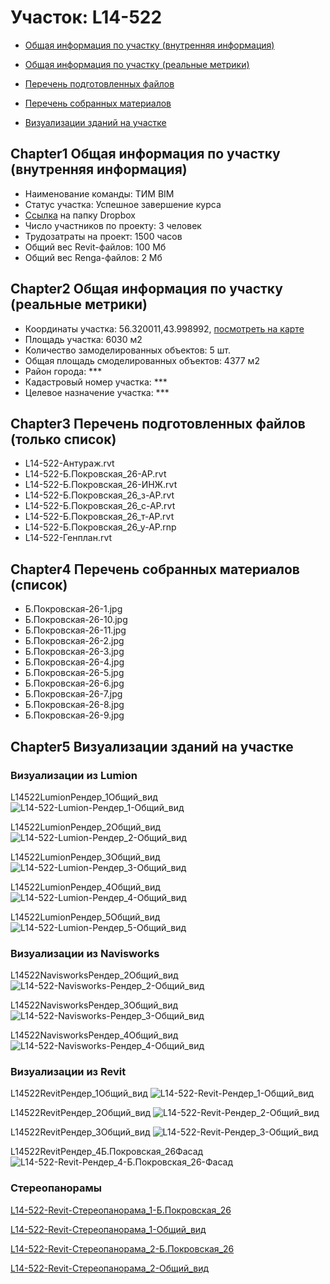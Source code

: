 # Участок: L14-522

* [Общая информация по участку (внутренняя информация)](#Chapter1)

* [Общая информация по участку (реальные метрики)](#Chapter2)

* [Перечень подготовленных файлов](#Chapter3)

* [Перечень собранных материалов](#Chapter4)

* [Визуализации зданий на участке](#Chapter5)

## <a id="test">Chapter1</a> Общая информация по участку (внутренняя информация)
+ Наименование команды: ТИМ BIM
+ Статус участка: Успешное завершение курса
+ [Ссылка](https://www.dropbox.com/sh/wvvgv1nw1iqred9/AAA-V_WPRY2NV9ooF8c8K1qda/L14_522?dl=0) на папку Dropbox
+ Число участников по проекту: 3 человек
+ Трудозатраты на проект: 1500 часов
+ Общий вес Revit-файлов: 100 Мб
+ Общий вес Renga-файлов: 2 Мб
## <a id="test">Chapter2</a> Общая информация по участку (реальные метрики)
+ Координаты участка: 56.320011,43.998992, [посмотреть на карте]("yandex.ru/maps/47/nizhny-novgorod/?ll=56.320011%2C43.998992&z=19")
+ Площадь участка: 6030 м2
+ Количество замоделированных объектов: 5 шт.
+ Общая площадь смоделированных объектов: 4377 м2
+ Район города: *** 
+ Кадастровый номер участка: *** 
+ Целевое назначение участка: *** 
## <a id="test">Chapter3</a> Перечень подготовленных файлов (только список)
+ L14-522-Антураж.rvt
+ L14-522-Б.Покровская_26-АР.rvt
+ L14-522-Б.Покровская_26-ИНЖ.rvt
+ L14-522-Б.Покровская_26_з-АР.rvt
+ L14-522-Б.Покровская_26_с-АР.rvt
+ L14-522-Б.Покровская_26_т-АР.rvt
+ L14-522-Б.Покровская_26_у-АР.rnp
+ L14-522-Генплан.rvt
## <a id="test">Chapter4</a> Перечень собранных материалов (список)
+ Б.Покровская-26-1.jpg
+ Б.Покровская-26-10.jpg
+ Б.Покровская-26-11.jpg
+ Б.Покровская-26-2.jpg
+ Б.Покровская-26-3.jpg
+ Б.Покровская-26-4.jpg
+ Б.Покровская-26-5.jpg
+ Б.Покровская-26-6.jpg
+ Б.Покровская-26-7.jpg
+ Б.Покровская-26-8.jpg
+ Б.Покровская-26-9.jpg
## <a id="test">Chapter5</a> Визуализации зданий на участке
### Визуализации из Lumion
L14522LumionРендер_1Общий_вид
![L14-522-Lumion-Рендер_1-Общий_вид](/Images/L14_522/L14-522-Lumion-Рендер_1-Общий_вид_Compressed.jpg)

L14522LumionРендер_2Общий_вид
![L14-522-Lumion-Рендер_2-Общий_вид](/Images/L14_522/L14-522-Lumion-Рендер_2-Общий_вид_Compressed.jpg)

L14522LumionРендер_3Общий_вид
![L14-522-Lumion-Рендер_3-Общий_вид](/Images/L14_522/L14-522-Lumion-Рендер_3-Общий_вид_Compressed.jpg)

L14522LumionРендер_4Общий_вид
![L14-522-Lumion-Рендер_4-Общий_вид](/Images/L14_522/L14-522-Lumion-Рендер_4-Общий_вид_Compressed.jpg)

L14522LumionРендер_5Общий_вид
![L14-522-Lumion-Рендер_5-Общий_вид](/Images/L14_522/L14-522-Lumion-Рендер_5-Общий_вид_Compressed.jpg)

### Визуализации из Navisworks
L14522NavisworksРендер_2Общий_вид
![L14-522-Navisworks-Рендер_2-Общий_вид](/Images/L14_522/L14-522-Navisworks-Рендер_2-Общий_вид_Compressed.jpg)

L14522NavisworksРендер_3Общий_вид
![L14-522-Navisworks-Рендер_3-Общий_вид](/Images/L14_522/L14-522-Navisworks-Рендер_3-Общий_вид_Compressed.jpg)

L14522NavisworksРендер_4Общий_вид
![L14-522-Navisworks-Рендер_4-Общий_вид](/Images/L14_522/L14-522-Navisworks-Рендер_4-Общий_вид_Compressed.jpg)

### Визуализации из Revit
L14522RevitРендер_1Общий_вид
![L14-522-Revit-Рендер_1-Общий_вид](/Images/L14_522/L14-522-Revit-Рендер_1-Общий_вид_Compressed.jpg)

L14522RevitРендер_2Общий_вид
![L14-522-Revit-Рендер_2-Общий_вид](/Images/L14_522/L14-522-Revit-Рендер_2-Общий_вид_Compressed.jpg)

L14522RevitРендер_3Общий_вид
![L14-522-Revit-Рендер_3-Общий_вид](/Images/L14_522/L14-522-Revit-Рендер_3-Общий_вид_Compressed.jpg)

L14522RevitРендер_4Б.Покровская_26Фасад
![L14-522-Revit-Рендер_4-Б.Покровская_26-Фасад](/Images/L14_522/L14-522-Revit-Рендер_4-Б.Покровская_26-Фасад_Compressed.jpg)

### Стереопанорамы
[L14-522-Revit-Стереопанорама_1-Б.Покровская_26](https://pano.autodesk.com/pano.html?url=jpgs/d22e5fc2-f235-41aa-a089-d8862c57d7e4&version=2)

[L14-522-Revit-Стереопанорама_1-Общий_вид](https://pano.autodesk.com/pano.html?url=jpgs/ca90c17f-3f8a-4292-bc3a-f338157a09b8&version=2)

[L14-522-Revit-Стереопанорама_2-Б.Покровская_26](https://pano.autodesk.com/pano.html?url=jpgs/239278fe-633e-4d14-ae1d-dea72752be5d&version=2)

[L14-522-Revit-Стереопанорама_2-Общий_вид](https://pano.autodesk.com/pano.html?url=jpgs/bdb137ec-8c80-481a-b8fb-c40229a96ea3&version=2)


